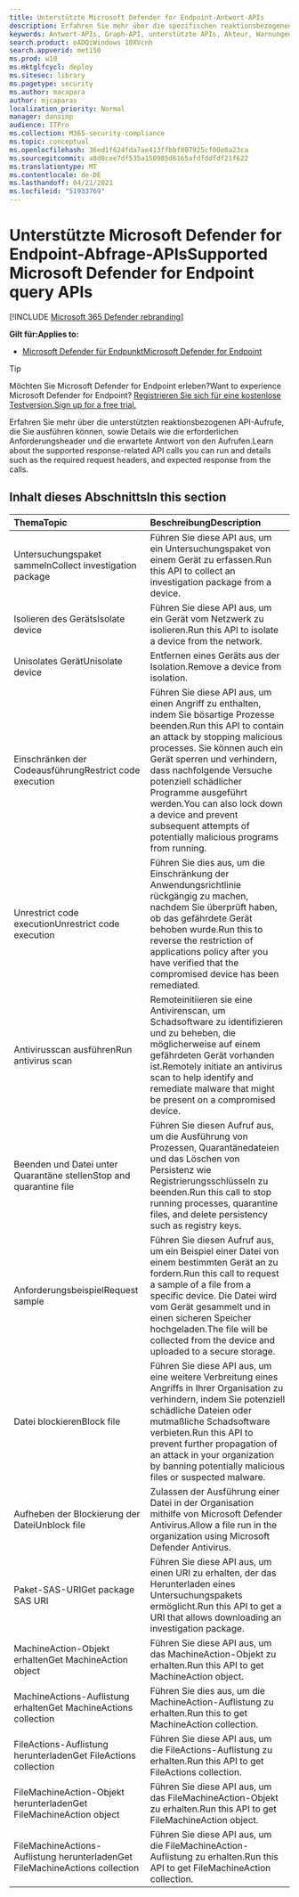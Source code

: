 ```yaml
---
title: Unterstützte Microsoft Defender for Endpoint-Antwort-APIs
description: Erfahren Sie mehr über die spezifischen reaktionsbezogenen Microsoft Defender for Endpoint-API-Aufrufe.
keywords: Antwort-APIs, Graph-API, unterstützte APIs, Akteur, Warnungen, Gerät, Benutzer, Domäne, IP, Datei
search.product: eADQiWindows 10XVcnh
search.appverid: met150
ms.prod: w10
ms.mktglfcycl: deploy
ms.sitesec: library
ms.pagetype: security
ms.author: macapara
author: mjcaparas
localization_priority: Normal
manager: dansimp
audience: ITPro
ms.collection: M365-security-compliance
ms.topic: conceptual
ms.openlocfilehash: 36ed1f624fda7ae413ffbbf807925cf00e0a23ca
ms.sourcegitcommit: a8d8cee7df535a150985d6165afdfddfdf21f622
ms.translationtype: MT
ms.contentlocale: de-DE
ms.lasthandoff: 04/21/2021
ms.locfileid: "51933769"
---
```

# <a name="supported-microsoft-defender-for-endpoint-query-apis"></a><span data-ttu-id="5d267-104">Unterstützte Microsoft Defender for Endpoint-Abfrage-APIs</span><span class="sxs-lookup"><span data-stu-id="5d267-104">Supported Microsoft Defender for Endpoint query APIs</span></span> 

[!INCLUDE [Microsoft 365 Defender rebranding](../../includes/microsoft-defender.md)]


<span data-ttu-id="5d267-105">**Gilt für:**</span><span class="sxs-lookup"><span data-stu-id="5d267-105">**Applies to:**</span></span>
- [<span data-ttu-id="5d267-106">Microsoft Defender für Endpunkt</span><span class="sxs-lookup"><span data-stu-id="5d267-106">Microsoft Defender for Endpoint</span></span>](https://go.microsoft.com/fwlink/p/?linkid=2154037)

> [!TIP]
> <span data-ttu-id="5d267-107">Möchten Sie Microsoft Defender for Endpoint erleben?</span><span class="sxs-lookup"><span data-stu-id="5d267-107">Want to experience Microsoft Defender for Endpoint?</span></span> [<span data-ttu-id="5d267-108">Registrieren Sie sich für eine kostenlose Testversion.</span><span class="sxs-lookup"><span data-stu-id="5d267-108">Sign up for a free trial.</span></span>](https://www.microsoft.com/microsoft-365/windows/microsoft-defender-atp?ocid=docs-wdatp-supported-response-apis-abovefoldlink) 

<span data-ttu-id="5d267-109">Erfahren Sie mehr über die unterstützten reaktionsbezogenen API-Aufrufe, die Sie ausführen können, sowie Details wie die erforderlichen Anforderungsheader und die erwartete Antwort von den Aufrufen.</span><span class="sxs-lookup"><span data-stu-id="5d267-109">Learn about the supported response-related API calls you can run and details such as the required request headers, and expected response from the calls.</span></span>

## <a name="in-this-section"></a><span data-ttu-id="5d267-110">Inhalt dieses Abschnitts</span><span class="sxs-lookup"><span data-stu-id="5d267-110">In this section</span></span>
<span data-ttu-id="5d267-111">Thema</span><span class="sxs-lookup"><span data-stu-id="5d267-111">Topic</span></span> | <span data-ttu-id="5d267-112">Beschreibung</span><span class="sxs-lookup"><span data-stu-id="5d267-112">Description</span></span>
:---|:---
<span data-ttu-id="5d267-113">Untersuchungspaket sammeln</span><span class="sxs-lookup"><span data-stu-id="5d267-113">Collect investigation package</span></span> | <span data-ttu-id="5d267-114">Führen Sie diese API aus, um ein Untersuchungspaket von einem Gerät zu erfassen.</span><span class="sxs-lookup"><span data-stu-id="5d267-114">Run this API to collect an investigation package from a device.</span></span>
<span data-ttu-id="5d267-115">Isolieren des Geräts</span><span class="sxs-lookup"><span data-stu-id="5d267-115">Isolate device</span></span> | <span data-ttu-id="5d267-116">Führen Sie diese API aus, um ein Gerät vom Netzwerk zu isolieren.</span><span class="sxs-lookup"><span data-stu-id="5d267-116">Run this API to isolate a device from the network.</span></span>
<span data-ttu-id="5d267-117">Unisolates Gerät</span><span class="sxs-lookup"><span data-stu-id="5d267-117">Unisolate device</span></span> | <span data-ttu-id="5d267-118">Entfernen eines Geräts aus der Isolation.</span><span class="sxs-lookup"><span data-stu-id="5d267-118">Remove a device from isolation.</span></span> 
<span data-ttu-id="5d267-119">Einschränken der Codeausführung</span><span class="sxs-lookup"><span data-stu-id="5d267-119">Restrict code execution</span></span> | <span data-ttu-id="5d267-120">Führen Sie diese API aus, um einen Angriff zu enthalten, indem Sie bösartige Prozesse beenden.</span><span class="sxs-lookup"><span data-stu-id="5d267-120">Run this API to contain an attack by stopping malicious processes.</span></span> <span data-ttu-id="5d267-121">Sie können auch ein Gerät sperren und verhindern, dass nachfolgende Versuche potenziell schädlicher Programme ausgeführt werden.</span><span class="sxs-lookup"><span data-stu-id="5d267-121">You can also lock down a device and prevent subsequent attempts of potentially malicious programs from running.</span></span>
<span data-ttu-id="5d267-122">Unrestrict code execution</span><span class="sxs-lookup"><span data-stu-id="5d267-122">Unrestrict code execution</span></span> | <span data-ttu-id="5d267-123">Führen Sie dies aus, um die Einschränkung der Anwendungsrichtlinie rückgängig zu machen, nachdem Sie überprüft haben, ob das gefährdete Gerät behoben wurde.</span><span class="sxs-lookup"><span data-stu-id="5d267-123">Run this to reverse the restriction of applications policy after you have verified that the compromised device has been remediated.</span></span>
<span data-ttu-id="5d267-124">Antivirusscan ausführen</span><span class="sxs-lookup"><span data-stu-id="5d267-124">Run antivirus scan</span></span> | <span data-ttu-id="5d267-125">Remoteinitiieren sie eine Antivirenscan, um Schadsoftware zu identifizieren und zu beheben, die möglicherweise auf einem gefährdeten Gerät vorhanden ist.</span><span class="sxs-lookup"><span data-stu-id="5d267-125">Remotely initiate an antivirus scan to help identify and remediate malware that might be present on a compromised device.</span></span>
<span data-ttu-id="5d267-126">Beenden und Datei unter Quarantäne stellen</span><span class="sxs-lookup"><span data-stu-id="5d267-126">Stop and quarantine file</span></span> |  <span data-ttu-id="5d267-127">Führen Sie diesen Aufruf aus, um die Ausführung von Prozessen, Quarantänedateien und das Löschen von Persistenz wie Registrierungsschlüsseln zu beenden.</span><span class="sxs-lookup"><span data-stu-id="5d267-127">Run this call to stop running processes, quarantine  files, and delete persistency such as registry keys.</span></span>
<span data-ttu-id="5d267-128">Anforderungsbeispiel</span><span class="sxs-lookup"><span data-stu-id="5d267-128">Request sample</span></span> | <span data-ttu-id="5d267-129">Führen Sie diesen Aufruf aus, um ein Beispiel einer Datei von einem bestimmten Gerät an zu fordern.</span><span class="sxs-lookup"><span data-stu-id="5d267-129">Run this call to request a sample of a file from a specific device.</span></span> <span data-ttu-id="5d267-130">Die Datei wird vom Gerät gesammelt und in einen sicheren Speicher hochgeladen.</span><span class="sxs-lookup"><span data-stu-id="5d267-130">The file will be collected from the device and uploaded to a secure storage.</span></span>
<span data-ttu-id="5d267-131">Datei blockieren</span><span class="sxs-lookup"><span data-stu-id="5d267-131">Block file</span></span> | <span data-ttu-id="5d267-132">Führen Sie diese API aus, um eine weitere Verbreitung eines Angriffs in Ihrer Organisation zu verhindern, indem Sie potenziell schädliche Dateien oder mutmaßliche Schadsoftware verbieten.</span><span class="sxs-lookup"><span data-stu-id="5d267-132">Run this API to prevent further propagation of an attack in your organization by banning potentially malicious files or suspected malware.</span></span> 
<span data-ttu-id="5d267-133">Aufheben der Blockierung der Datei</span><span class="sxs-lookup"><span data-stu-id="5d267-133">Unblock file</span></span> | <span data-ttu-id="5d267-134">Zulassen der Ausführung einer Datei in der Organisation mithilfe von Microsoft Defender Antivirus.</span><span class="sxs-lookup"><span data-stu-id="5d267-134">Allow a file run in the organization using Microsoft Defender Antivirus.</span></span>
<span data-ttu-id="5d267-135">Paket-SAS-URI</span><span class="sxs-lookup"><span data-stu-id="5d267-135">Get package SAS URI</span></span> | <span data-ttu-id="5d267-136">Führen Sie diese API aus, um einen URI zu erhalten, der das Herunterladen eines Untersuchungspakets ermöglicht.</span><span class="sxs-lookup"><span data-stu-id="5d267-136">Run this API to get a URI that allows downloading an investigation package.</span></span>
<span data-ttu-id="5d267-137">MachineAction-Objekt erhalten</span><span class="sxs-lookup"><span data-stu-id="5d267-137">Get MachineAction object</span></span> | <span data-ttu-id="5d267-138">Führen Sie diese API aus, um das MachineAction-Objekt zu erhalten.</span><span class="sxs-lookup"><span data-stu-id="5d267-138">Run this API to get MachineAction object.</span></span>
<span data-ttu-id="5d267-139">MachineActions-Auflistung erhalten</span><span class="sxs-lookup"><span data-stu-id="5d267-139">Get MachineActions collection</span></span> | <span data-ttu-id="5d267-140">Führen Sie dies aus, um die MachineAction-Auflistung zu erhalten.</span><span class="sxs-lookup"><span data-stu-id="5d267-140">Run this to get MachineAction collection.</span></span>
<span data-ttu-id="5d267-141">FileActions-Auflistung herunterladen</span><span class="sxs-lookup"><span data-stu-id="5d267-141">Get FileActions collection</span></span> | <span data-ttu-id="5d267-142">Führen Sie diese API aus, um die FileActions-Auflistung zu erhalten.</span><span class="sxs-lookup"><span data-stu-id="5d267-142">Run this API to get FileActions collection.</span></span>
<span data-ttu-id="5d267-143">FileMachineAction-Objekt herunterladen</span><span class="sxs-lookup"><span data-stu-id="5d267-143">Get FileMachineAction object</span></span> | <span data-ttu-id="5d267-144">Führen Sie diese API aus, um das FileMachineAction-Objekt zu erhalten.</span><span class="sxs-lookup"><span data-stu-id="5d267-144">Run this API to get FileMachineAction object.</span></span>
<span data-ttu-id="5d267-145">FileMachineActions-Auflistung herunterladen</span><span class="sxs-lookup"><span data-stu-id="5d267-145">Get FileMachineActions collection</span></span> | <span data-ttu-id="5d267-146">Führen Sie diese API aus, um die FileMachineAction-Auflistung zu erhalten.</span><span class="sxs-lookup"><span data-stu-id="5d267-146">Run this API to get FileMachineAction collection.</span></span>
